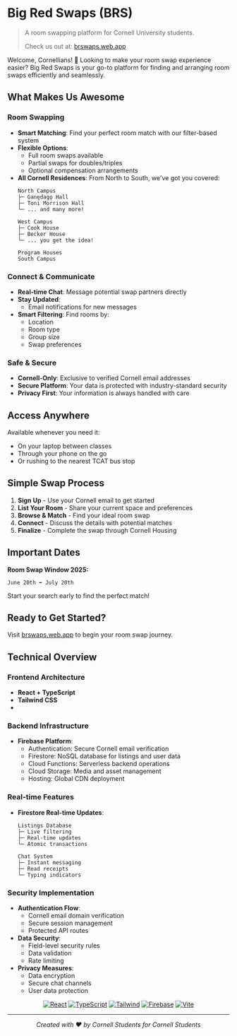 # Big Red Swaps (BRS)

> A room swapping platform for Cornell University students. 
> 
> Check us out at: [brswaps.web.app](https://brswaps.web.app)

Welcome, Cornellians! 👋 Looking to make your room swap experience easier? Big Red Swaps is your go-to platform for finding and arranging room swaps efficiently and seamlessly.

## What Makes Us Awesome

### Room Swapping
- **Smart Matching**: Find your perfect room match with our filter-based system
- **Flexible Options**: 
  - Full room swaps available
  - Partial swaps for doubles/triples
  - Optional compensation arrangements
- **All Cornell Residences**: From North to South, we've got you covered:
  ```
  North Campus 
  ├─ Ganędagǫ Hall
  ├─ Toni Morrison Hall
  └─ ... and many more!

  West Campus
  ├─ Cook House
  ├─ Becker House
  └─ ... you get the idea!

  Program Houses 
  South Campus 
  ```

### Connect & Communicate
- **Real-time Chat**: Message potential swap partners directly
- **Stay Updated**: 
  - Email notifications for new messages
- **Smart Filtering**: Find rooms by:
  - Location 
  - Room type
  - Group size
  - Swap preferences

### Safe & Secure
- **Cornell-Only**: Exclusive to verified Cornell email addresses
- **Secure Platform**: Your data is protected with industry-standard security
- **Privacy First**: Your information is always handled with care

## Access Anywhere

Available whenever you need it:
- On your laptop between classes
- Through your phone on the go
- Or rushing to the nearest TCAT bus stop

## Simple Swap Process

1. **Sign Up** - Use your Cornell email to get started 
2. **List Your Room** - Share your current space and preferences 
3. **Browse & Match** - Find your ideal room swap 
4. **Connect** - Discuss the details with potential matches 
5. **Finalize** - Complete the swap through Cornell Housing 

## Important Dates

**Room Swap Window 2025:**
```
June 20th ➡️ July 20th
```
Start your search early to find the perfect match!

## Ready to Get Started?

Visit [brswaps.web.app](https://brswaps.web.app) to begin your room swap journey.

## Technical Overview

### Frontend Architecture
- **React + TypeScript**
- **Tailwind CSS**
- 
### Backend Infrastructure
- **Firebase Platform**:
  - Authentication: Secure Cornell email verification
  - Firestore: NoSQL database for listings and user data
  - Cloud Functions: Serverless backend operations
  - Cloud Storage: Media and asset management
  - Hosting: Global CDN deployment

### Real-time Features
- **Firestore Real-time Updates**:
  ```
  Listings Database
  ├─ Live filtering
  ├─ Real-time updates
  └─ Atomic transactions

  Chat System
  ├─ Instant messaging
  ├─ Read receipts
  └─ Typing indicators
  ```

### Security Implementation
- **Authentication Flow**:
  - Cornell email domain verification
  - Secure session management
  - Protected API routes
- **Data Security**:
  - Field-level security rules
  - Data validation
  - Rate limiting
- **Privacy Measures**:
  - Data encryption
  - Secure chat channels
  - User data protection

<div align="center">

[![React](https://img.shields.io/badge/React-61DAFB.svg?style=for-the-badge&logo=React&logoColor=black)](https://reactjs.org/)
[![TypeScript](https://img.shields.io/badge/TypeScript-3178C6.svg?style=for-the-badge&logo=TypeScript&logoColor=white)](https://www.typescriptlang.org/)
[![Tailwind](https://img.shields.io/badge/Tailwind%20CSS-06B6D4.svg?style=for-the-badge&logo=Tailwind-CSS&logoColor=white)](https://tailwindcss.com/)
[![Firebase](https://img.shields.io/badge/Firebase-FFCA28.svg?style=for-the-badge&logo=Firebase&logoColor=black)](https://firebase.google.com/)
[![Vite](https://img.shields.io/badge/Vite-646CFF.svg?style=for-the-badge&logo=Vite&logoColor=white)](https://vitejs.dev/)

</div>

---

<div align="center">

*Created with ❤️ by Cornell Students for Cornell Students*

</div>
